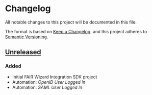 # Changelog

All notable changes to this project will be documented in this file.

The format is based on [Keep a Changelog](https://keepachangelog.com/en/1.0.0/), and this project adheres
to [Semantic Versioning](https://semver.org/spec/v2.0.0.html).

## [Unreleased]

### Added

- Initial FAIR Wizard Integration SDK project
- Automation: *OpenID User Logged In*
- Automation: *SAML User Logged In*


[Unreleased]: /../../compare/main...develop
[1.0.0]: /../../tree/v1.0.0
